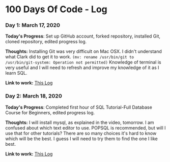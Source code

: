 # 100 Days Of Code - Log

### Day 1: March 17, 2020

**Today's Progress**: Set up GitHub account, forked repository, installed Git, cloned repository, edited progress log. 

**Thoughts:** Installing Git was very difficult on Mac OSX. I didn't understand what Clark did to get it to work. `(mv: rename /usr/bin/git to /usr/bin/git-system: Operation not permitted)` Knowledge of terminal is very useful and I will need to refresh and improve my knowledge of it as I learn SQL.

**Link to work:** [This Log](https://github.com/jeveretts/100-days-of-code/blob/master/log.md)


### Day 2: March 18, 2020

**Today's Progress**: Completed first hour of SQL Tutorial-Full Database Course for Beginners, edited progress log. 

**Thoughts:** I will install mysql, as explained in the video, tomorrow. I am confused about which text editor to use. POPSQL is recommended, but will I use that for other tutorials? There are so many choices it's hard to know which will be the best. I guess I will need to try them to find the one I like best.

**Link to work:** [This Log](https://github.com/jeveretts/100-days-of-code/blob/master/log.md)
